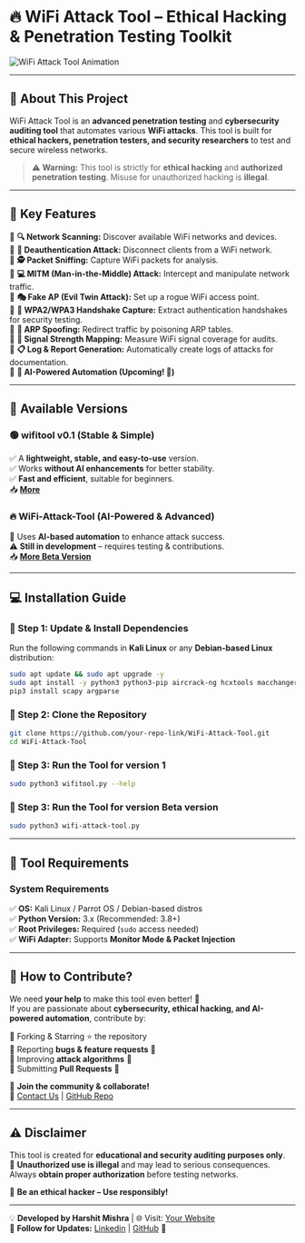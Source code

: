 # **🔥 WiFi Attack Tool – Ethical Hacking & Penetration Testing Toolkit**  

![WiFi Attack Tool Animation](https://github.com/mishra9759harshit/wifi-attack-tool/blob/main/Video-Preview/Betapreview.gif)
<!-- Replace with actual video link -->
<!--Update-->
---

## 🚀 **About This Project**  
WiFi Attack Tool is an **advanced penetration testing** and **cybersecurity auditing tool** that automates various **WiFi attacks**. This tool is built for **ethical hackers, penetration testers, and security researchers** to test and secure wireless networks.  

> ⚠️ **Warning:** This tool is strictly for **ethical hacking** and **authorized penetration testing**. Misuse for unauthorized hacking is **illegal**.

---

## 📌 **Key Features**  

🔹 **🔍 Network Scanning:** Discover available WiFi networks and devices.  
🔹 **📡 Deauthentication Attack:** Disconnect clients from a WiFi network.  
🔹 **🕵️ Packet Sniffing:** Capture WiFi packets for analysis.  
🔹 **💻 MITM (Man-in-the-Middle) Attack:** Intercept and manipulate network traffic.  
🔹 **🎭 Fake AP (Evil Twin Attack):** Set up a rogue WiFi access point.  
🔹 **🔑 WPA2/WPA3 Handshake Capture:** Extract authentication handshakes for security testing.  
🔹 **🦠 ARP Spoofing:** Redirect traffic by poisoning ARP tables.  
🔹 **📶 Signal Strength Mapping:** Measure WiFi signal coverage for audits.  
🔹 **📋 Log & Report Generation:** Automatically create logs of attacks for documentation.  
🔹 **🔄 AI-Powered Automation (Upcoming! 🤖)**  

---

## **📌 Available Versions**  

### 🟢 **wifitool v0.1 (Stable & Simple)**
✅ A **lightweight, stable, and easy-to-use** version.  
✅ Works **without AI enhancements** for better stability.  
✅ **Fast and efficient**, suitable for beginners.  
📥 **[More](https://github.com/mishra9759harshit/wifi-attack-tool/blob/master/wifitool-version01.md)**  

### 🔥 **WiFi-Attack-Tool (AI-Powered & Advanced)**
🚀 Uses **AI-based automation** to enhance attack success.  
⚠️ **Still in development** – requires testing & contributions.  
📥 **[More Beta Version](https://github.com/mishra9759harshit/wifi-attack-tool/blob/master/beta-instruction.md)**  

---

## **💻 Installation Guide**  

### **🔹 Step 1: Update & Install Dependencies**  
Run the following commands in **Kali Linux** or any **Debian-based Linux** distribution:

```bash
sudo apt update && sudo apt upgrade -y
sudo apt install -y python3 python3-pip aircrack-ng hcxtools macchanger iw net-tools
pip3 install scapy argparse
```

### **🔹 Step 2: Clone the Repository**  
```bash
git clone https://github.com/your-repo-link/WiFi-Attack-Tool.git
cd WiFi-Attack-Tool
```

### **🔹 Step 3: Run the Tool for version 1**  
```bash
sudo python3 wifitool.py --help
```
### **🔹 Step 3: Run the Tool for version Beta version**  
```bash
sudo python3 wifi-attack-tool.py 
```

---

## **📌 Tool Requirements**  

### **System Requirements**  
✅ **OS:** Kali Linux / Parrot OS / Debian-based distros  
✅ **Python Version:** 3.x (Recommended: 3.8+)  
✅ **Root Privileges:** Required (`sudo` access needed)  
✅ **WiFi Adapter:** Supports **Monitor Mode & Packet Injection**  

---

## **🤝 How to Contribute?**  

We need **your help** to make this tool even better! 🎯  
If you are passionate about **cybersecurity, ethical hacking, and AI-powered automation**, contribute by:

🔹 Forking & Starring ⭐ the repository  
🔹 Reporting **bugs & feature requests** 🐛  
🔹 Improving **attack algorithms** 🔄  
🔹 Submitting **Pull Requests** 🔧  

📢 **Join the community & collaborate!**  
📩 [Contact Us](mailto:securecoderdev@gmail.com) | [GitHub Repo](https://github.com/mishra9759harshit/wifi-attack-tool)  

---

## **⚠️ Disclaimer**  

This tool is created for **educational and security auditing purposes only**.  
🚨 **Unauthorized use is illegal** and may lead to serious consequences.  
Always **obtain proper authorization** before testing networks.  

📢 **Be an ethical hacker – Use responsibly!**  

---

💡 **Developed by Harshit Mishra** | 🌐 Visit: [Your Website](https://mishraharshit.vercel.app)  
🔗 **Follow for Updates:** [Linkedin](https://www.linkedin.com/in/harshit-mishra-mr-robot) | [GitHub](https://github.com/mishra9759harshit) 🚀  
